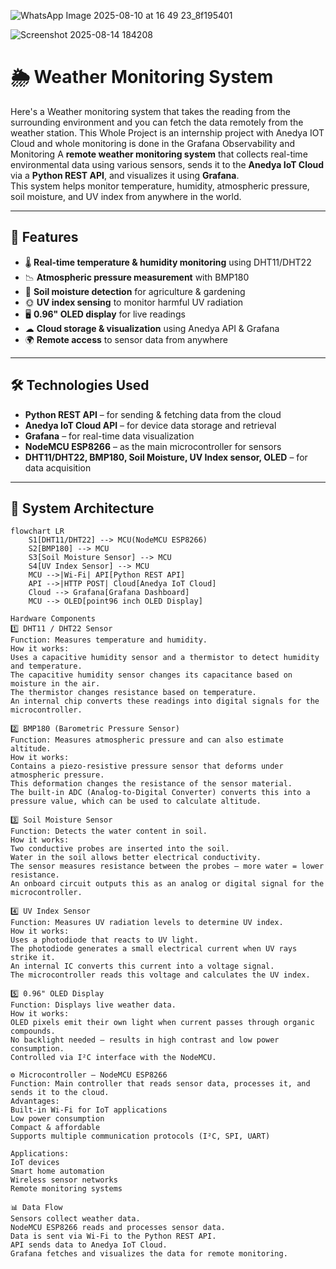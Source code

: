 ![WhatsApp Image 2025-08-10 at 16 49 23_8f195401](https://github.com/user-attachments/assets/b6bab872-d00e-4252-8f75-2d376e722338)

![Screenshot 2025-08-14 184208](https://github.com/user-attachments/assets/e2c4320e-9f3f-48bc-92dc-72f49e1dd7ae)

# 🌦 Weather Monitoring System
Here's a Weather monitoring system that takes the reading from the surrounding environment and you can fetch the data remotely from the weather station. This Whole Project is an internship project with Anedya IOT Cloud and whole monitoring is done in the Grafana Observability and Monitoring
A **remote weather monitoring system** that collects real-time environmental data using various sensors, sends it to the **Anedya IoT Cloud** via a **Python REST API**, and visualizes it using **Grafana**.  
This system helps monitor temperature, humidity, atmospheric pressure, soil moisture, and UV index from anywhere in the world.

---

## 📌 Features
- 🌡 **Real-time temperature & humidity monitoring** using DHT11/DHT22
- 📉 **Atmospheric pressure measurement** with BMP180
- 🌱 **Soil moisture detection** for agriculture & gardening
- 🌞 **UV index sensing** to monitor harmful UV radiation
- 🖥 **0.96" OLED display** for live readings
- ☁ **Cloud storage & visualization** using Anedya API & Grafana
- 🌍 **Remote access** to sensor data from anywhere

---

## 🛠 Technologies Used
- **Python REST API** – for sending & fetching data from the cloud
- **Anedya IoT Cloud API** – for device data storage and retrieval
- **Grafana** – for real-time data visualization
- **NodeMCU ESP8266** – as the main microcontroller for sensors
- **DHT11/DHT22, BMP180, Soil Moisture, UV Index sensor, OLED** – for data acquisition

---

## 🧩 System Architecture
```mermaid
flowchart LR
    S1[DHT11/DHT22] --> MCU(NodeMCU ESP8266)
    S2[BMP180] --> MCU
    S3[Soil Moisture Sensor] --> MCU
    S4[UV Index Sensor] --> MCU
    MCU -->|Wi-Fi| API[Python REST API]
    API -->|HTTP POST| Cloud[Anedya IoT Cloud]
    Cloud --> Grafana[Grafana Dashboard]
    MCU --> OLED[point96 inch OLED Display]

Hardware Components
1️⃣ DHT11 / DHT22 Sensor
Function: Measures temperature and humidity.
How it works:
Uses a capacitive humidity sensor and a thermistor to detect humidity and temperature.
The capacitive humidity sensor changes its capacitance based on moisture in the air.
The thermistor changes resistance based on temperature.
An internal chip converts these readings into digital signals for the microcontroller.

2️⃣ BMP180 (Barometric Pressure Sensor)
Function: Measures atmospheric pressure and can also estimate altitude.
How it works:
Contains a piezo-resistive pressure sensor that deforms under atmospheric pressure.
This deformation changes the resistance of the sensor material.
The built-in ADC (Analog-to-Digital Converter) converts this into a pressure value, which can be used to calculate altitude.

3️⃣ Soil Moisture Sensor
Function: Detects the water content in soil.
How it works:
Two conductive probes are inserted into the soil.
Water in the soil allows better electrical conductivity.
The sensor measures resistance between the probes — more water = lower resistance.
An onboard circuit outputs this as an analog or digital signal for the microcontroller.

4️⃣ UV Index Sensor
Function: Measures UV radiation levels to determine UV index.
How it works:
Uses a photodiode that reacts to UV light.
The photodiode generates a small electrical current when UV rays strike it.
An internal IC converts this current into a voltage signal.
The microcontroller reads this voltage and calculates the UV index.

5️⃣ 0.96" OLED Display
Function: Displays live weather data.
How it works:
OLED pixels emit their own light when current passes through organic compounds.
No backlight needed — results in high contrast and low power consumption.
Controlled via I²C interface with the NodeMCU.

⚙ Microcontroller – NodeMCU ESP8266
Function: Main controller that reads sensor data, processes it, and sends it to the cloud.
Advantages:
Built-in Wi-Fi for IoT applications
Low power consumption
Compact & affordable
Supports multiple communication protocols (I²C, SPI, UART)

Applications:
IoT devices
Smart home automation
Wireless sensor networks
Remote monitoring systems

📊 Data Flow
Sensors collect weather data.
NodeMCU ESP8266 reads and processes sensor data.
Data is sent via Wi-Fi to the Python REST API.
API sends data to Anedya IoT Cloud.
Grafana fetches and visualizes the data for remote monitoring.
